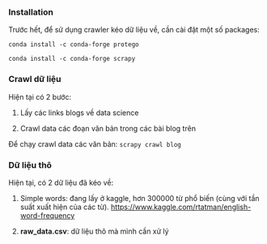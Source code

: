 ### Installation

Trước hết, để sử dụng crawler kéo dữ liệu về, cần cài đặt một số packages:

`conda install -c conda-forge protego`

`conda install -c conda-forge scrapy`

### Crawl dữ liệu

Hiện tại có 2 bước:

1. Lấy các links blogs về data science

2. Crawl data các đoạn văn bản trong các bài blog trên

Để chạy crawl data các văn bản: `scrapy crawl blog`

### Dữ liệu thô

Hiện tại, có 2 dữ liệu đã kéo về:

1. Simple words: đang lấy ở kaggle, hơn 300000 từ phổ biến (cùng với tần suất xuất hiện của các từ). https://www.kaggle.com/rtatman/english-word-frequency

2. **raw_data.csv**: dữ liệu thô mà mình cần xử lý
